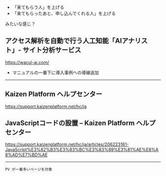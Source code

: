  * 「来てもらう人」を上げる
 * 「来てもらったあと、申し込んでくれる人」を上げる

みたいな感じ？



## アクセス解析を自動で行う人工知能「AIアナリスト」- サイト分析サービス
https://wacul-ai.com/


 * マニュアルの一番下に導入事例への導線追加


___________________________________________________________________________
## Kaizen Platform ヘルプセンター
https://support.kaizenplatform.net/hc/ja

## JavaScriptコードの設置 – Kaizen Platform ヘルプセンター
https://support.kaizenplatform.net/hc/ja/articles/206223161-JavaScript%E3%82%B3%E3%83%BC%E3%83%89%E3%81%AE%E8%A8%AD%E7%BD%AE



___________________________________________________________________________
```
PV が一番多いページを対象
```

